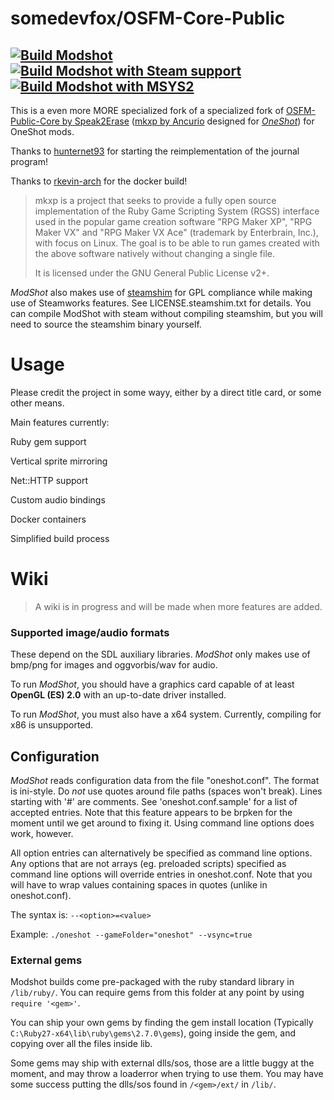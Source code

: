 # somedevfox/OSFM-Core-Public
[![Build Modshot](https://github.com/Speak2Erase/OSFM-Core-Public/actions/workflows/build-standalone.yaml/badge.svg)](https://github.com/somedevfox/OSFM-Core-Public/actions/workflows/build-standalone.yaml)[![Build Modshot with Steam support](https://github.com/somedevfox/OSFM-Core-Public/actions/workflows/build-steam.yaml/badge.svg)](https://github.com/somedevfox/OSFM-Core-Public/actions/workflows/build-steam.yaml)[![Build Modshot with MSYS2](https://github.com/somedevfox/OSFM-Core-Public/actions/workflows/build-mys2.yml/badge.svg)](https://github.com/Speak2Erase/OSFM-Core-Public/actions/workflows/build-mys2.yml)
---

This is a even more MORE specialized fork of a specialized fork of [OSFM-Public-Core by Speak2Erase](https://github.com/Speak2Erase/OSFM-Core-Public) ([mkxp by Ancurio](https://github.com/Ancurio/mkxp) designed for [*OneShot*](http://oneshot-game.com/)) for OneShot mods.

Thanks to [hunternet93](https://github.com/hunternet93) for starting the reimplementation of the journal program!

Thanks to [rkevin-arch](https://github.com/rkevin-arch) for the docker build!

> mkxp is a project that seeks to provide a fully open source implementation of the Ruby Game Scripting System (RGSS) interface used in the popular game creation software "RPG Maker XP", "RPG Maker VX" and "RPG Maker VX Ace" (trademark by Enterbrain, Inc.), with focus on Linux. The goal is to be able to run games created with the above software natively without changing a single file.
>
> It is licensed under the GNU General Public License v2+.

*ModShot* also makes use of [steamshim](https://hg.icculus.org/icculus/steamshim/) for GPL compliance while making use of Steamworks features. See LICENSE.steamshim.txt for details.
You can compile ModShot with steam without compiling steamshim, but you will need to source the steamshim binary yourself.


# Usage
Please credit the project in some wayy, either by a direct title card, or some other means.
  
 Main features currently:
 
 Ruby gem support
 
 Vertical sprite mirroring
 
 Net::HTTP support
 
 Custom audio bindings
 
 Docker containers
 
 Simplified build process
 

# Wiki

> A wiki is in progress and will be made when more features are added.

### Supported image/audio formats
These depend on the SDL auxiliary libraries. *ModShot* only makes use of bmp/png for images and oggvorbis/wav for audio.

To run *ModShot*, you should have a graphics card capable of at least **OpenGL (ES) 2.0** with an up-to-date driver installed.

To run *ModShot*, you must also have a x64 system. Currently, compiling for x86 is unsupported.

## Configuration

*ModShot* reads configuration data from the file "oneshot.conf". The format is ini-style. Do *not* use quotes around file paths (spaces won't break). Lines starting with '#' are comments. See 'oneshot.conf.sample' for a list of accepted entries. Note that this feature appears to be brpken for the moment until we get around to fixing it. Using command line options does work, however.

All option entries can alternatively be specified as command line options. Any options that are not arrays (eg. preloaded scripts) specified as command line options will override entries in oneshot.conf. Note that you will have to wrap values containing spaces in quotes (unlike in oneshot.conf).

The syntax is: `--<option>=<value>`

Example: `./oneshot --gameFolder="oneshot" --vsync=true`

### External gems

Modshot builds come pre-packaged with the ruby standard library in `/lib/ruby/`. You can require gems from this folder at any point by using `require '<gem>'`.

You can ship your own gems by finding the gem install location (Typically `C:\Ruby27-x64\lib\ruby\gems\2.7.0\gems`), going inside the gem, and copying over all the files inside lib. 

Some gems may ship with external dlls/sos, those are a little buggy at the moment, and may throw a loaderror when trying to use them. You may have some success putting the dlls/sos found in `/<gem>/ext/` in `/lib/`.
